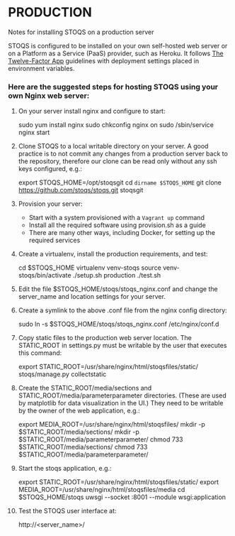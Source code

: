 PRODUCTION
==========

Notes for installing STOQS on a production server

STOQS is configured to be installed on your own self-hosted web server or on a 
Platform as a Service (PaaS) provider, such as Heroku. It follows
[The Twelve-Factor App](http://12factor.net/) guidelines with deployment 
settings placed in environment variables.

### Here are the suggested steps for hosting STOQS using your own Nginx web server:

1. On your server install nginx and configure to start:

    sudo yum install nginx
    sudo chkconfig nginx on
    sudo /sbin/service nginx start

2. Clone STOQS to a local writable directory on your server. A good practice
   is to not commit any changes from a production server back to the repository,
   therefore our clone can be read only without any ssh keys configured, e.g.:

    export STOQS_HOME=/opt/stoqsgit
    cd ``dirname $STOQS_HOME``
    git clone https://github.com/stoqs/stoqs.git stoqsgit

3. Provision your server: 
    * Start with a system provisioned with a `Vagrant up` command
    * Install all the required software using provision.sh as a guide
    * There are many other ways, including Docker, for setting up the required services

4. Create a virtualenv, install the production requirements, and test:
   
    cd $STOQS_HOME 
    virtualenv venv-stoqs
    source venv-stoqs/bin/activate
    ./setup.sh production
    ./test.sh
   
5. Edit the file $STOQS_HOME/stoqs/stoqs_nginx.conf and change the server_name
   and location settings for your server.

6. Create a symlink to the above .conf file from the nginx config directory:

    sudo ln -s $STOQS_HOME/stoqs/stoqs_nginx.conf /etc/nginx/conf.d

7. Copy static files to the production web server location.  The STATIC_ROOT in
    settings.py must be writable by the user that executes this command:

    export STATIC_ROOT=/usr/share/nginx/html/stoqsfiles/static/
    stoqs/manage.py collectstatic

8. Create the STATIC_ROOT/media/sections and STATIC_ROOT/media/parameterparameter
   directories. (These are used by matplotlib for data visualization in the UI.)
   They need to be writable by the owner of the web application, e.g.:

    export MEDIA_ROOT=/usr/share/nginx/html/stoqsfiles/
    mkdir -p $STATIC_ROOT/media/sections/
    mkdir -p $STATIC_ROOT/media/parameterparameter/
    chmod 733 $STATIC_ROOT/media/sections/
    chmod 733 $STATIC_ROOT/media/parameterparameter/

9. Start the stoqs application, e.g.:

    export STATIC_ROOT=/usr/share/nginx/html/stoqsfiles/static/
    export MEDIA_ROOT=/usr/share/nginx/html/stoqsfiles/media
    cd $STOQS_HOME/stoqs
    uwsgi --socket :8001 --module wsgi:application

10. Test the STOQS user interface at:

    http://<server_name>/


